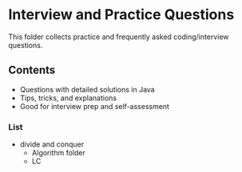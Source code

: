 # Interview and Practice Questions

This folder collects practice and frequently asked coding/interview questions.

## Contents

- Questions with detailed solutions in Java
- Tips, tricks, and explanations
- Good for interview prep and self-assessment

### List

- divide and conquer  
  - Algorithm folder  
  - LC